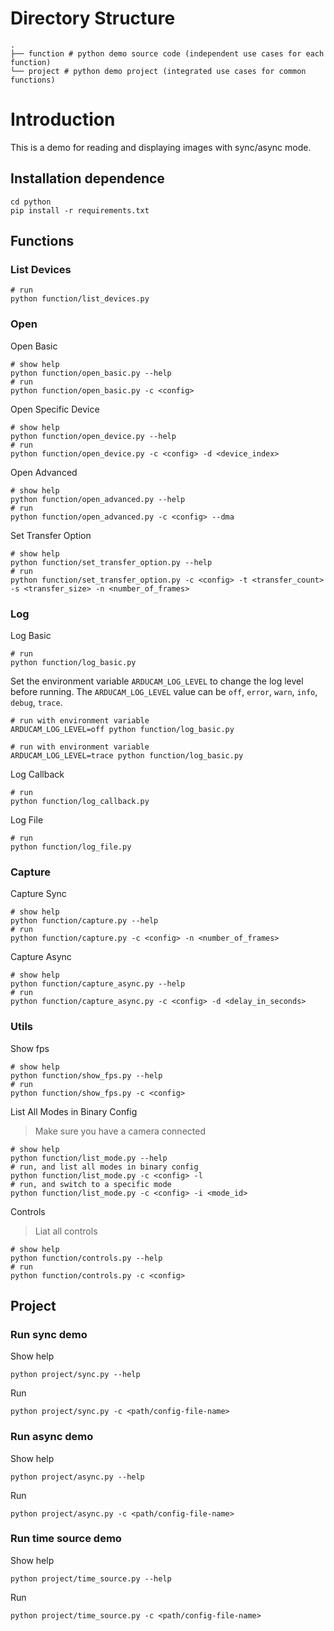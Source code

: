 # Directory Structure
```
.
├── function # python demo source code (independent use cases for each function)
└── project # python demo project (integrated use cases for common functions)
```

# Introduction

This is a demo for reading and displaying images with sync/async mode.

## Installation dependence

<!-- git clone https://github.com/ArduCAM/ArduCAM_USB_Camera_Shield_Cpp_Demo.git -->
<!-- cd ArduCAM_USB_Camera_Shield_Cpp_Demo -->

```shell
cd python
pip install -r requirements.txt
```

## Functions

### List Devices

```shell
# run
python function/list_devices.py
```

### Open

Open Basic

```shell
# show help
python function/open_basic.py --help
# run
python function/open_basic.py -c <config>
```

Open Specific Device

```shell
# show help
python function/open_device.py --help
# run
python function/open_device.py -c <config> -d <device_index>
```

Open Advanced

```shell
# show help
python function/open_advanced.py --help
# run
python function/open_advanced.py -c <config> --dma
```

Set Transfer Option

```shell
# show help
python function/set_transfer_option.py --help
# run
python function/set_transfer_option.py -c <config> -t <transfer_count> -s <transfer_size> -n <number_of_frames>
```

### Log

Log Basic

```shell
# run
python function/log_basic.py
```

Set the environment variable `ARDUCAM_LOG_LEVEL` to change the log level before running.
The `ARDUCAM_LOG_LEVEL` value can be `off`, `error`, `warn`, `info`, `debug`, `trace`.

```shell
# run with environment variable
ARDUCAM_LOG_LEVEL=off python function/log_basic.py
```

```shell
# run with environment variable
ARDUCAM_LOG_LEVEL=trace python function/log_basic.py
```

Log Callback

```shell
# run
python function/log_callback.py
```

Log File

```shell
# run
python function/log_file.py
```

### Capture

Capture Sync

```shell
# show help
python function/capture.py --help
# run
python function/capture.py -c <config> -n <number_of_frames>
```

Capture Async

```shell
# show help
python function/capture_async.py --help
# run
python function/capture_async.py -c <config> -d <delay_in_seconds>
```

### Utils

Show fps

```shell
# show help
python function/show_fps.py --help
# run
python function/show_fps.py -c <config>
```

List All Modes in Binary Config

> Make sure you have a camera connected

```shell
# show help
python function/list_mode.py --help
# run, and list all modes in binary config
python function/list_mode.py -c <config> -l
# run, and switch to a specific mode
python function/list_mode.py -c <config> -i <mode_id>
```

Controls

> Liat all controls

```shell
# show help
python function/controls.py --help
# run
python function/controls.py -c <config>
```

## Project

### Run sync demo

Show help

```shell
python project/sync.py --help
```

Run

```shell
python project/sync.py -c <path/config-file-name>
```

### Run async demo

Show help

```shell
python project/async.py --help
```

Run

```shell
python project/async.py -c <path/config-file-name>
```

### Run time source demo

Show help

```shell
python project/time_source.py --help
```

Run

```shell
python project/time_source.py -c <path/config-file-name>
```
